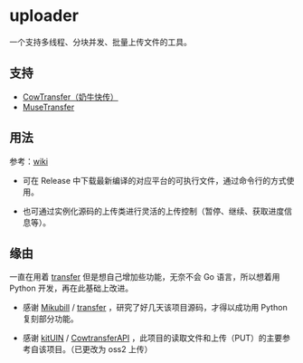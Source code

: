 # uploader

一个支持多线程、分块并发、批量上传文件的工具。

## 支持

- [CowTransfer（奶牛快传）](https://cowtransfer.com/)
- [MuseTransfer](https://musetransfer.com/)

## 用法

参考：[wiki](https://github.com/Aixzk/uploader/wiki)

- 可在 Release 中下载最新编译的对应平台的可执行文件，通过命令行的方式使用。

- 也可通过实例化源码的上传类进行灵活的上传控制（暂停、继续、获取进度信息等）。

## 缘由

一直在用着 [transfer](https://github.com/Mikubill/transfer) 但是想自己增加些功能，无奈不会 Go 语言，所以想着用 Python 开发，再在此基础上改进。

+ 感谢 [Mikubill](https://github.com/Mikubill/) / [transfer](https://github.com/Mikubill/transfer) ，研究了好几天该项目源码，才得以成功用 Python 复刻部分功能。

+ 感谢 [kitUIN](https://github.com/kitUIN/) / [CowtransferAPI](https://github.com/kitUIN/CowtransferAPI) ，此项目的读取文件和上传（PUT）的主要参考自该项目。（已更改为 oss2 上传）

